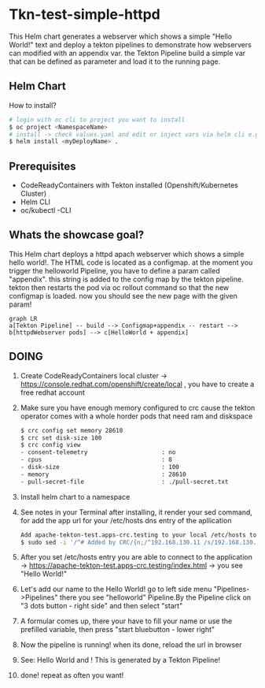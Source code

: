 # Tkn-test-simple-httpd

This Helm chart generates a webserver which shows a simple "Hello World!" text and deploy a tekton pipelines to demonstrate how webservers can modified with an appendix var. the Tekton Pipeline build a simple var that can be defined as parameter and load it to the running page.

## Helm Chart

How to install?

```bash
# login with oc cli to project you want to install
$ oc project <NamespaceName>
# install -> check values.yaml and edit or inject vars via helm cli e.g --set deployment.enabled=false
$ helm install <myDeployName> .

```

## Prerequisites

* CodeReadyContainers with Tekton installed (Openshift/Kubernetes Cluster)
* Helm CLI
* oc/kubectl -CLI

## Whats the showcase goal?

This Helm chart deploys a httpd apach webserver which shows a simple hello world!. The HTML code is located as a configmap. at the moment you trigger the helloworld Pipeline, you have to define a param called "appendix". this string is added to the config map by the tekton pipeline. tekton then restarts the pod via oc rollout command so that the new configmap is loaded. now you should see the new page with the given param!

```mermaid
graph LR
a[Tekton Pipeline] -- build --> Configmap+appendix -- restart --> b[httpdWebserver pods] --> c[HelloWorld + appendix]
```

## DOING

1. Create CodeReadyContainers local cluster -> https://console.redhat.com/openshift/create/local , you have to create a free redhat account
2. Make sure you have enough memory configured to crc cause the tekton operator comes with a whole horder pods that need ram and diskspace

   ```bash
   $ crc config set memory 28610
   $ crc set disk-size 100
   $ crc config view
   - consent-telemetry                     : no
   - cpus                                  : 8
   - disk-size                             : 100
   - memory                                : 28610
   - pull-secret-file                      : ./pull-secret.txt
   ```
3. Install helm chart to a namespace
4. See notes in your Terminal after installing, it render your sed command, for add the app url for your /etc/hosts dns entry of the apllication

   ```bash
   Add apache-tekton-test.apps-crc.testing to your local /etc/hosts to reach the app.
   $ sudo sed -i '/^# Added by CRC/{n;/^192.168.130.11 /s/192.168.130.11 /192.168.130.11 apache-tekton-test.apps-crc.testing /}' /etc/hosts
   ```
5. After you set /etc/hosts entry you are able to connect to the application -> https://apache-tekton-test.apps-crc.testing/index.html -> you see "Hello World!"
6. Let's add our name to the Hello World! go to left side menu "Pipelines->Pipelines" there you see "helloworld" Pipeline.By the Pipeline click on "3 dots button - right side" and then select "start"
7. A formular comes up, there your have to fill your name or use the prefilled variable, then press "start bluebutton - lower right"
8. Now the pipeline is running! when its done, reload the url in browser
9. See: Hello World and <yourName>! This is generated by a Tekton Pipeline!
10. done! repeat as often you want!